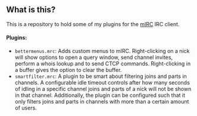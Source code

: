## What is this?

This is a repository to hold some of my plugins for the [mIRC](http://www.mirc.com) IRC client.

#### Plugins:

* `bettermenus.mrc`: 
Adds custom menus to mIRC. Right-clicking on a nick will show options to open a query window, send channel invites, perform a whois lookup and to send CTCP commands. Right-clicking in a buffer gives the option to clear the buffer.
* `smartfilter.mrc`:
A plugin to be smart about filtering joins and parts in channels. A configurable idle timeout controls after how many seconds of idling in a specific channel joins and parts of a nick will not be shown in that channel. Additionally, the plugin can be configured such that it only filters joins and parts in channels with more than a certain amount of users.